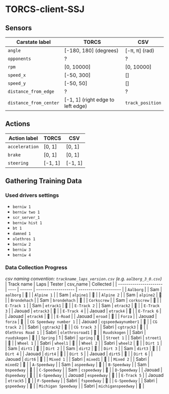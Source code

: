 # TORCS-client-SSJ

## Sensors
| Carstate label         | TORCS                             | CSV              |
| ---------------------- | --------------------------------- | ---------------- |
| `angle`                | [-180, 180] (degrees)             | [-π, π] (rad)    |
| `opponents`            | ?                                 | ?                |
| `rpm`                  | [0, 10000]                        | [0, 10000]       |
| `speed_x`              | [-50, 300]                        | []               |
| `speed_y`              | [-50, 50]                         | []               |
| `distance_from_edge`   | ?                                 | ?                |
| `distance_from_center` | [-1, 1] (right edge to left edge) | `track_position` |

## Actions
| Action label   | TORCS   | CSV     |
| -------------- | ------- | ------- |
| `acceleration` | [0, 1]  | [0, 1]  |
| `brake`        | [0, 1]  | [0, 1]  |
| `steering`     | [-1, 1] | [-1, 1] |

## Gathering Training Data
### Used drivers settings
- `berniw 1`
- `berniw two 1`
- `scr_server_1`
- `berniw hist 1`
- `bt 1`
- `damned 1`
- `olethros 1`
- `berniw 2`
- `berniw 3`
- `berniw 4`

### Data Collection Progress
*csv naming convention: `trackname_laps_version.csv` (e.g. `aalborg_3_0.csv`)*
| Track name             | Laps | Tester | csv_name            | Collected             |
| ---------------------- | ---- | ------ | ------------------- | --------------------- |
| `Aalborg`              |      | Sam    | `aalborg`           | :black_square_button: |
| `Alpine 1`             |      | Sam    | `alpine1`           | :black_square_button: |
| `Alpine 2`             |      | Sam    | `alpine2`           | :black_square_button: |
| `Brondehach`           |      | Sam    | `brondehach`        | :black_square_button: |
| `Corkscrew`            |      | Sam    | `corkscrew`         | :black_square_button: |
| `E-Track 1`            |      | Sam    | `etrack1`           | :black_square_button: |
| `E-Track 2`            |      | Sam    | `etrack2`           | :black_square_button: |
| `E-Track 3`            |      | Jaouad | `etrack3`           | :black_square_button: |
| `E-Track 4`            |      | Jaouad | `etrack4`           | :black_square_button: |
| `E-Track 6`            |      | Jaouad | `etrack6`           | :black_square_button: |
| `E-Road`               |      | Jaouad | `eroad`             | :black_square_button: |
| `Forza`                |      | Jaouad | `forza`             | :black_square_button: |
| `CG Speedway number 1` |      | Jaouad | `cgspeedwaynumber1` | :black_square_button: |
| `CG track 2`           |      | Sabri  | `cgtrack2`          | :black_square_button: |
| `CG track 3`           |      | Sabri  | `cgtrack3`          | :black_square_button: |
| `Olethros Road 1`      |      | Sabri  | `olethrosroad1`     | :black_square_button: |
| `Ruudskogen`           |      | Sabri  | `ruudskogen`        | :black_square_button: |
| `Spring`               | 1    | Sabri  | `spring`            | :black_square_button: |
| `Street 1`             |      | Sabri  | `street1`           | :black_square_button: |
| `Wheel 1`              |      | Sabri  | `wheel1`            | :black_square_button: |
| `Wheel 2`              |      | Sabri  | `wheel2`            | :black_square_button: |
| `Dirt 1`               |      | Sam    | `dirt1`             | :black_square_button: |
| `Dirt 2`               |      | Sam    | `dirt2`             | :black_square_button: |
| `Dirt 3`               |      | Sam    | `dirt3`             | :black_square_button: |
| `Dirt 4`               |      | Jaouad | `dirt4`             | :black_square_button: |
| `Dirt 5`               |      | Jaouad | `dirt5`             | :black_square_button: |
| `Dirt 6`               |      | Jaouad | `dirt6`             | :black_square_button: |
| `Mixed 1`              |      | Sabri  | `mixed1`            | :black_square_button: |
| `Mixed 2`              |      | Sabri  | `mixed2`            | :black_square_button: |
| `A-Speedway`           |      | Sam    | `aspeedway`         | :black_square_button: |
| `B-Speedway`           |      | Sam    | `bspeedway`         | :black_square_button: |
| `C-Speedway`           |      | Sam    | `cspeedway`         | :black_square_button: |
| `D-Speedway`           |      | Jaouad | `dspeedway`         | :black_square_button: |
| `E-Speedway`           |      | Jaouad | `espeedway`         | :black_square_button: |
| `E-Track 5`            |      | Jaouad | `etrack5`           | :black_square_button: |
| `F-Speedway`           |      | Sabri  | `fspeedway`         | :black_square_button: |
| `G-Speedway`           |      | Sabri  | `gspeedway`         | :black_square_button: |
| `Michigan Speedway`    |      | Sabri  | `michiganspeedway`  | :black_square_button: |